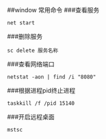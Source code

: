 ##window 常用命令
###查看服务
```
net start
```
###删除服务
```
sc delete 服务名称
```
###查看网络端口
```
netstat -aon | find /i "8080"
```
###根据进程pid终止进程
```
taskkill /f /pid 15140
```
###开启远程桌面
```
mstsc
```
